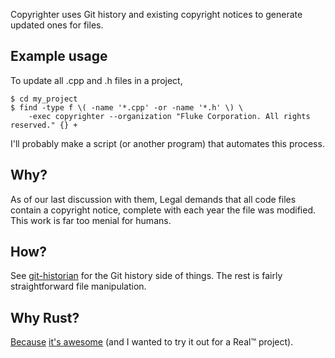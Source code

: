 Copyrighter uses Git history and existing copyright notices to generate updated
ones for files.

## Example usage

To update all .cpp and .h files in a project,
```
$ cd my_project
$ find -type f \( -name '*.cpp' -or -name '*.h' \) \
    -exec copyrighter --organization "Fluke Corporation. All rights reserved." {} +
```

I'll probably make a script (or another program) that automates this process.

## Why?

As of our last discussion with them, Legal demands that all code files contain
a copyright notice, complete with each year the file was modified.
This work is far too menial for humans.

## How?

See [git-historian](https://github.com/mrkline/git-historian) for the Git history
side of things. The rest is fairly straightforward file manipulation.

## Why Rust?

[Because](https://www.youtube.com/watch?v=_-fweBvtifA) [it's awesome](http://www.smbc-comics.com/?id=2088)
(and I wanted to try it out for a Real™ project).
